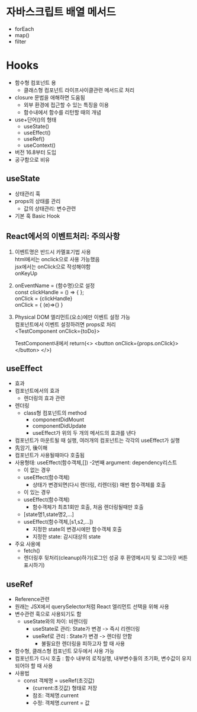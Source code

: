 
# 자바스크립트 배열 메서드
- forEach
- map()
- filter

# Hooks
- 함수형 컴포넌트 용
  - 클래스형 컴포넌트 라이프사이클관련 메서드로 처리
- closure 문법을 애해하면 도움됨
  - 외부 환경에 접근할 수 있는 특징을 이용
  - 함수내에서 함수를 리턴할 때의 개념
- use+단어()의 형태
  - useState()
  - useEffect()
  - useRef()
  - useContext()
- 버전 16.8부터 도입
- 공구함으로 비유

## useState
- 상태관리 훅
- props의 상태를 관리
  - 값의 상태관리: 변수관련
- 기본 훅 Basic Hook

## React에서의 이벤트처리: 주의사항
1. 이벤트명은 반드시 카멜표기법 사용  
   html에서는 onclick으로 사용 가능했음  
   jsx에서는 onClick으로 작성해야함  
   onKeyUp
2. onEventName = {함수명}으로 설정  
   const clickHandle = () => {  };  
   onClick = {clickHandle}  
   onClick = { (e)=>{} }
3. Physical DOM 엘리먼트(요소)에만 이벤트 설정 가능  
   컴포넌트에서 이벤트 설정하려면 props로 처리  
   \<TestComponent onClick={toDo}>  

   TestComponent내에서
   return(<> \<button onClick={props.onClick}> \</button> </>)

## useEffect
- 효과
- 컴포넌트에서의 효과
  - 렌더링의 효과 관련
- 렌더링
  - class형 컴포넌트의 method
    - componentDidMount
    - componentDidUpdate
    - useEffect가 위의 두 개의 메서드의 효과를 낸다
- 컴포넌트가 마운트될 때 실행, 여러개의 컴포넌트는 각각의 useEffect가 실행
- 先암기, 後이해
- 컴포넌트가 사용될때마다 호출됨
- 사용형태: useEffect(함수객체,[])
  -2번째 argument: dependency리스트
  - [](빈배열)이 없는 경우
  - useEffect(함수객체)
    - 상태가 변경되면(다시 렌더링, 리렌더링) 매번 함수객체를 호출
  - [](빈배열)이 있는 경우
  - useEffect(함수객체)
    - 함수객체가 최초1회만 호출, 처음 렌더링될때만 호출
  - [state명1,state명2,...]
  - useEffect(함수객체,[s1,s2,...])
    - 지정한 state의 변경시에만 함수객체 호출
    - 지정한 state: 감시대상의 state
- 주요 사용예
  - fetch()
  - 렌더링후 뒷처리(cleanup)하기(로그인 성공 후 환영메시지 및 로그아웃 버튼 표시하기)

## useRef
- Reference관련
- 원래는 JSX에서 querySelector처럼 React 엘리먼트 선택을 위해 사용
- 변수관련 훅으로 사용되기도 함
  - useState와의 차이: 비렌더링
    - useState로 관리: State가 변경 -> 즉시 리렌더링
    - useRef로 관리 : State가 변경 -> 렌더링 안함
      - 불필요한 렌더링을 피하고자 할 때 사용
- 함수형, 클래스형 컴포넌트 모두에서 사용 가능
- 컴포넌트가 다시 호출 : 함수 내부의 로직실행, 내부변수들의 초기화, 변수값이 유지되어야 할 때 사용
- 사용법
  - const 객체명 = useRef(초깃값)
    - {current:초깃값} 형태로 저장
    - 참조: 객체명.current
    - 수정: 객체명.current = 값


